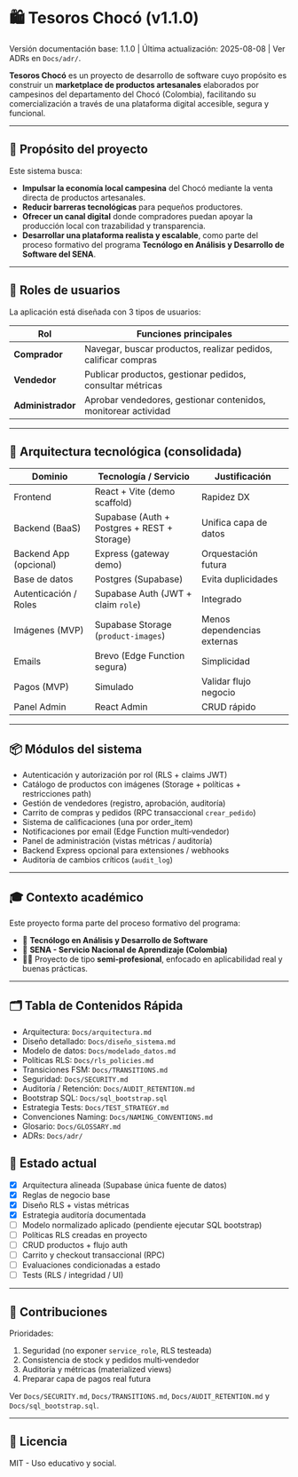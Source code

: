 # 🛍️ Tesoros Chocó (v1.1.0)
Versión documentación base: 1.1.0 | Última actualización: 2025-08-08 | Ver ADRs en `Docs/adr/`.

**Tesoros Chocó** es un proyecto de desarrollo de software cuyo propósito es construir un **marketplace de productos artesanales** elaborados por campesinos del departamento del Chocó (Colombia), facilitando su comercialización a través de una plataforma digital accesible, segura y funcional.

---

## 🎯 Propósito del proyecto

Este sistema busca:

- **Impulsar la economía local campesina** del Chocó mediante la venta directa de productos artesanales.
- **Reducir barreras tecnológicas** para pequeños productores.
- **Ofrecer un canal digital** donde compradores puedan apoyar la producción local con trazabilidad y transparencia.
- **Desarrollar una plataforma realista y escalable**, como parte del proceso formativo del programa **Tecnólogo en Análisis y Desarrollo de Software del SENA**.

---

## 👥 Roles de usuarios

La aplicación está diseñada con 3 tipos de usuarios:

| Rol         | Funciones principales                                                  |
|-------------|------------------------------------------------------------------------|
| **Comprador**  | Navegar, buscar productos, realizar pedidos, calificar compras          |
| **Vendedor**   | Publicar productos, gestionar pedidos, consultar métricas               |
| **Administrador** | Aprobar vendedores, gestionar contenidos, monitorear actividad        |

---

## 🧱 Arquitectura tecnológica (consolidada)

| Dominio                | Tecnología / Servicio                        | Justificación |
|------------------------|----------------------------------------------|---------------|
| Frontend               | React + Vite (demo scaffold)                 | Rapidez DX |
| Backend (BaaS)         | Supabase (Auth + Postgres + REST + Storage)  | Unifica capa de datos |
| Backend App (opcional) | Express (gateway demo)                       | Orquestación futura |
| Base de datos          | Postgres (Supabase)                          | Evita duplicidades |
| Autenticación / Roles  | Supabase Auth (JWT + claim `role`)           | Integrado |
| Imágenes (MVP)         | Supabase Storage (`product-images`)          | Menos dependencias externas |
| Emails                 | Brevo (Edge Function segura)                 | Simplicidad |
| Pagos (MVP)            | Simulado                                    | Validar flujo negocio |
| Panel Admin            | React Admin                                  | CRUD rápido |

---

## 📦 Módulos del sistema

- Autenticación y autorización por rol (RLS + claims JWT)
- Catálogo de productos con imágenes (Storage + políticas + restricciones path)
- Gestión de vendedores (registro, aprobación, auditoría)
- Carrito de compras y pedidos (RPC transaccional `crear_pedido`)
- Sistema de calificaciones (una por order_item)
- Notificaciones por email (Edge Function multi‑vendedor)
- Panel de administración (vistas métricas / auditoría)
- Backend Express opcional para extensiones / webhooks
- Auditoría de cambios críticos (`audit_log`)

---

## 🎓 Contexto académico

Este proyecto forma parte del proceso formativo del programa:

- 🏫 **Tecnólogo en Análisis y Desarrollo de Software**  
- 🏢 **SENA - Servicio Nacional de Aprendizaje (Colombia)**  
- 🧑‍💻 Proyecto de tipo **semi-profesional**, enfocado en aplicabilidad real y buenas prácticas.

---

## 🗂️ Tabla de Contenidos Rápida
- Arquitectura: `Docs/arquitectura.md`
- Diseño detallado: `Docs/diseño_sistema.md`
- Modelo de datos: `Docs/modelado_datos.md`
- Políticas RLS: `Docs/rls_policies.md`
- Transiciones FSM: `Docs/TRANSITIONS.md`
- Seguridad: `Docs/SECURITY.md`
- Auditoría / Retención: `Docs/AUDIT_RETENTION.md`
- Bootstrap SQL: `Docs/sql_bootstrap.sql`
- Estrategia Tests: `Docs/TEST_STRATEGY.md`
- Convenciones Naming: `Docs/NAMING_CONVENTIONS.md`
- Glosario: `Docs/GLOSSARY.md`
- ADRs: `Docs/adr/`

## 🚀 Estado actual

- [x] Arquitectura alineada (Supabase única fuente de datos)
- [x] Reglas de negocio base
- [x] Diseño RLS + vistas métricas
- [x] Estrategia auditoría documentada
- [ ] Modelo normalizado aplicado (pendiente ejecutar SQL bootstrap)
- [ ] Políticas RLS creadas en proyecto
- [ ] CRUD productos + flujo auth
- [ ] Carrito y checkout transaccional (RPC)
- [ ] Evaluaciones condicionadas a estado
- [ ] Tests (RLS / integridad / UI)

---

## 🤝 Contribuciones

Prioridades:
1. Seguridad (no exponer `service_role`, RLS testeada)
2. Consistencia de stock y pedidos multi‑vendedor
3. Auditoría y métricas (materialized views)
4. Preparar capa de pagos real futura

Ver `Docs/SECURITY.md`, `Docs/TRANSITIONS.md`, `Docs/AUDIT_RETENTION.md` y `Docs/sql_bootstrap.sql`.

---

## 📄 Licencia

MIT - Uso educativo y social.
